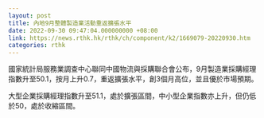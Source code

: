 ```yaml
---
layout: post
title: 內地9月整體製造業活動重返擴張水平
date: 2022-09-30 09:47:04.000000000 +08:00
link: https://news.rthk.hk/rthk/ch/component/k2/1669079-20220930.htm
categories: rthk
---
```


國家統計局服務業調查中心聯同中國物流與採購聯合會公布，9月製造業採購經理指數升至50.1，按月上升0.7，重返擴張水平，創3個月高位，並且優於市場預期。

大型企業採購經理指數升至51.1，處於擴張區間，中小型企業指數亦上升，但仍低於50，處於收縮區間。
